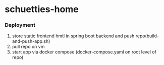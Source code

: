 # schuetties-home

### Deployment

1. store static frontend hmtl in spring boot backend and push repo(build-and-push-app.sh)
2. pull repo on vm
3. start app via docker compose (docker-compose.yaml on root level of repo)